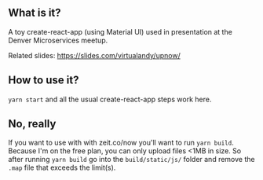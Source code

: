 ## What is it?

A toy create-react-app (using Material UI) used in presentation at
the Denver Microservices meetup.

Related slides: https://slides.com/virtualandy/upnow/

## How to use it?

`yarn start` and all the usual create-react-app steps work here.

## No, really

If you want to use with with zeit.co/now you'll want to run
`yarn build`. Because I'm on the free plan, you can only
upload files <1MB in size. So after running `yarn build` go
into the `build/static/js/` folder and remove the `.map`
file that exceeds the limit(s).


